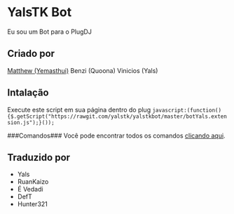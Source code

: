 # YalsTK Bot
Eu sou um Bot para o PlugDJ

Criado por
-----
[Matthew (Yemasthui)](https://github.com/Yemasthui)
Benzi (Quoona)
Vinicios (Yals)

Intalação
-----
Execute este script em sua página dentro do plug
`javascript:(function(){$.getScript("https://rawgit.com/yalstk/yalstkbot/master/botYals.extension.js");}());`

###Comandos###
Você pode encontrar todos os comandos [clicando aqui](http://git.io/vTFKE).

Traduzido por
-----
 - Yals
 - RuanKaizo
 - É Vedadi
 - DefT
 - Hunter321